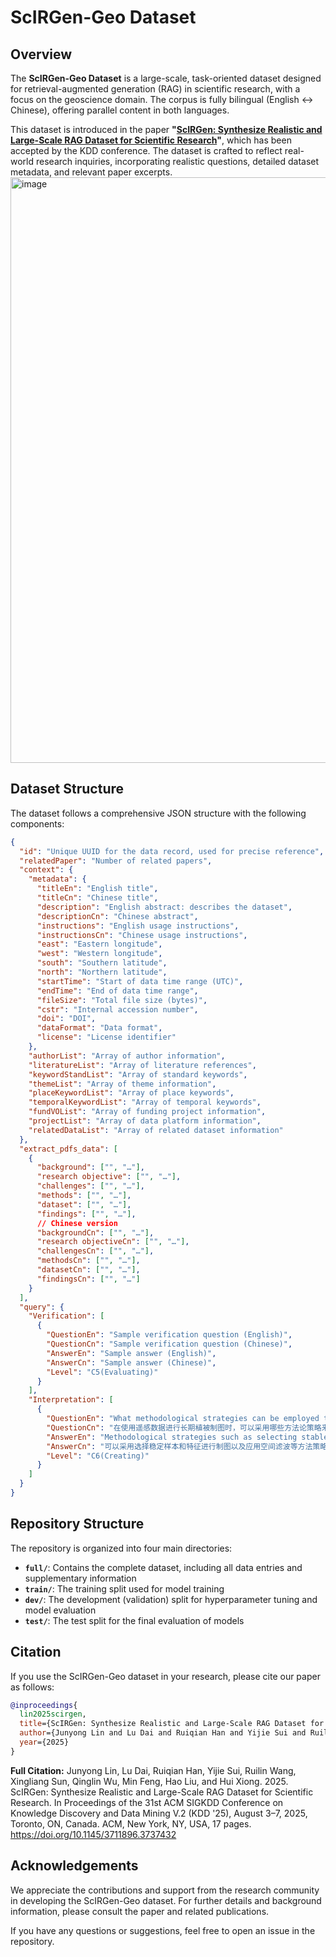 # ScIRGen-Geo Dataset

## Overview

The **ScIRGen-Geo Dataset** is a large-scale, task-oriented dataset designed for retrieval-augmented generation (RAG) in scientific research, with a focus on the geoscience domain. The corpus is fully bilingual (English ↔ Chinese), offering parallel content in both languages. 

This dataset is introduced in the paper **"[ScIRGen: Synthesize Realistic and Large-Scale RAG Dataset for Scientific Research]()"**, which has been accepted by the KDD conference. The dataset is crafted to reflect real-world research inquiries, incorporating realistic questions, detailed dataset metadata, and relevant paper excerpts.
<img width="937" alt="image" src="https://github.com/user-attachments/assets/669fcc5e-df91-46c1-8a9a-19eb26c9ad50" />


## Dataset Structure

The dataset follows a comprehensive JSON structure with the following components:

```json
{
  "id": "Unique UUID for the data record, used for precise reference",
  "relatedPaper": "Number of related papers",
  "context": {
    "metadata": {
      "titleEn": "English title",
      "titleCn": "Chinese title",
      "description": "English abstract: describes the dataset",
      "descriptionCn": "Chinese abstract",
      "instructions": "English usage instructions",
      "instructionsCn": "Chinese usage instructions",
      "east": "Eastern longitude",
      "west": "Western longitude",
      "south": "Southern latitude",
      "north": "Northern latitude",
      "startTime": "Start of data time range (UTC)",
      "endTime": "End of data time range",
      "fileSize": "Total file size (bytes)",
      "cstr": "Internal accession number",
      "doi": "DOI",
      "dataFormat": "Data format",
      "license": "License identifier"
    },
    "authorList": "Array of author information",
    "literatureList": "Array of literature references",
    "keywordStandList": "Array of standard keywords",
    "themeList": "Array of theme information",
    "placeKeywordList": "Array of place keywords",
    "temporalKeywordList": "Array of temporal keywords",
    "fundVOList": "Array of funding project information",
    "projectList": "Array of data platform information",
    "relatedDataList": "Array of related dataset information"
  },
  "extract_pdfs_data": [
    {
      "background": ["", "…"],
      "research objective": ["", "…"],
      "challenges": ["", "…"],
      "methods": ["", "…"],
      "dataset": ["", "…"],
      "findings": ["", "…"],
      // Chinese version
      "backgroundCn": ["", "…"],
      "research objectiveCn": ["", "…"],
      "challengesCn": ["", "…"],
      "methodsCn": ["", "…"],
      "datasetCn": ["", "…"],
      "findingsCn": ["", "…"]
    }
  ],
  "query": {
    "Verification": [
      {
        "QuestionEn": "Sample verification question (English)",
        "QuestionCn": "Sample verification question (Chinese)",
        "AnswerEn": "Sample answer (English)",
        "AnswerCn": "Sample answer (Chinese)",
        "Level": "C5(Evaluating)"
      }
    ],
    "Interpretation": [
      {
        "QuestionEn": "What methodological strategies can be employed to minimize errors in long-term vegetation mapping using remote sensing data?",
        "QuestionCn": "在使用遥感数据进行长期植被制图时，可以采用哪些方法论策略来最小化错误？",
        "AnswerEn": "Methodological strategies such as selecting stable samples and features for mapping and applying spatial filtering can be employed to minimize errors in long-term vegetation mapping using remote sensing data, as these approaches help ensure consistency and improve accuracy across different time periods.",
        "AnswerCn": "可以采用选择稳定样本和特征进行制图以及应用空间滤波等方法策略，以最小化使用遥感数据进行长期植被制图中的错误，因为这些方法有助于确保一致性并提高不同时间段的准确性。",
        "Level": "C6(Creating)"
      }
    ]
  }
}
```

## Repository Structure

The repository is organized into four main directories:

- **`full/`**: Contains the complete dataset, including all data entries and supplementary information
- **`train/`**: The training split used for model training
- **`dev/`**: The development (validation) split for hyperparameter tuning and model evaluation
- **`test/`**: The test split for the final evaluation of models

## Citation

If you use the ScIRGen-Geo dataset in your research, please cite our paper as follows:

```bibtex
@inproceedings{
  lin2025scirgen,
  title={ScIRGen: Synthesize Realistic and Large-Scale RAG Dataset for Scientific Research},
  author={Junyong Lin and Lu Dai and Ruiqian Han and Yijie Sui and Ruilin Wang and Xingliang Sun and Qinglin Wu and Min Feng and Hao Liu and Hui Xiong},
  year={2025}
}
```

**Full Citation:**
Junyong Lin, Lu Dai, Ruiqian Han, Yijie Sui, Ruilin Wang, Xingliang Sun, Qinglin Wu, Min Feng, Hao Liu, and Hui Xiong. 2025. ScIRGen: Synthesize Realistic and Large-Scale RAG Dataset for Scientific Research. In Proceedings of the 31st ACM SIGKDD Conference on Knowledge Discovery and Data Mining V.2 (KDD '25), August 3–7, 2025, Toronto, ON, Canada. ACM, New York, NY, USA, 17 pages. https://doi.org/10.1145/3711896.3737432

## Acknowledgements

We appreciate the contributions and support from the research community in developing the ScIRGen-Geo dataset. For further details and background information, please consult the paper and related publications. 

If you have any questions or suggestions, feel free to open an issue in the repository.
